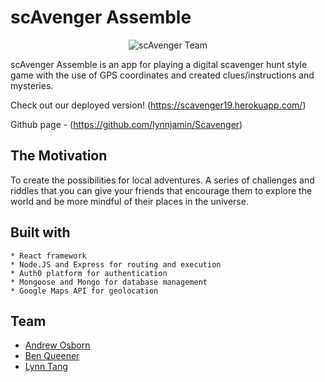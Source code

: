 # scAvenger Assemble
<p align="center">
<img src="https://i.imgur.com/WxTAUCM.png" alt="scAvenger Team")
</p>

scAvenger Assemble is an app for playing a digital scavenger hunt style game with the use of GPS coordinates and created clues/instructions and mysteries. 

Check out our deployed version! (https://scavenger19.herokuapp.com/)

Github page - (https://github.com/lynnjamin/Scavenger)

## The Motivation

To create the possibilities for local adventures. A series of challenges and riddles that you can give your friends that encourage them to explore the world and be more mindful of their places in the universe.

## Built with

```
* React framework 
* Node.JS and Express for routing and execution
* Auth0 platform for authentication 
* Mongoose and Mongo for database management
* Google Maps API for geolocation

```

## Team
- [Andrew Osborn](https://github.com/Andosbor)
- [Ben Queener](https://github.com/BenQueener)
- [Lynn Tang](https://github.com/lynnjamin)
